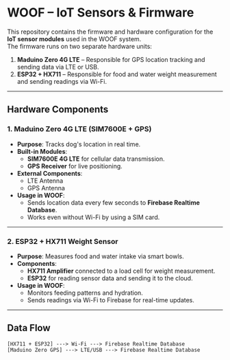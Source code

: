 # WOOF – IoT Sensors & Firmware

This repository contains the firmware and hardware configuration for the **IoT sensor modules** used in the WOOF system.  
The firmware runs on two separate hardware units:
1. **Maduino Zero 4G LTE** – Responsible for GPS location tracking and sending data via LTE or USB.
2. **ESP32 + HX711** – Responsible for food and water weight measurement and sending readings via Wi-Fi.

---

## Hardware Components

### **1. Maduino Zero 4G LTE (SIM7600E + GPS)**
- **Purpose**: Tracks dog's location in real time.
- **Built-in Modules**:
  - **SIM7600E 4G LTE** for cellular data transmission.
  - **GPS Receiver** for live positioning.
- **External Components**:
  - LTE Antenna
  - GPS Antenna
- **Usage in WOOF**:
  - Sends location data every few seconds to **Firebase Realtime Database**.
  - Works even without Wi-Fi by using a SIM card.

---

### **2. ESP32 + HX711 Weight Sensor**
- **Purpose**: Measures food and water intake via smart bowls.
- **Components**:
  - **HX711 Amplifier** connected to a load cell for weight measurement.
  - **ESP32** for reading sensor data and sending it to the cloud.
- **Usage in WOOF**:
  - Monitors feeding patterns and hydration.
  - Sends readings via Wi-Fi to Firebase for real-time updates.

---

## Data Flow

```plaintext
[HX711 + ESP32] ---> Wi-Fi ---> Firebase Realtime Database
[Maduino Zero GPS] ---> LTE/USB ---> Firebase Realtime Database
